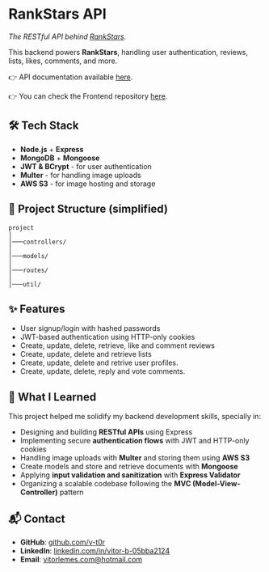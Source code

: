 # RankStars API  
_The RESTful API behind [RankStars](https://github.com/v-t0r/rankstars-frontend)._

This backend powers **RankStars**, handling user authentication, reviews, lists, likes, comments, and more.

👉 API documentation available [here](https://rankstars-backend.onrender.com/api/api-docs).

👉 You can check the Frontend repository [here](https://github.com/v-t0r/rankstars-frontend).

## 🛠️ Tech Stack

- **Node.js** + **Express**
- **MongoDB** + **Mongoose**
- **JWT & BCrypt** - for user authentication
- **Multer** - for handling image uploads
- **AWS S3** - for image hosting and storage

## 📁 Project Structure (simplified)
```
project 
│
│───controllers/
│
│───models/
│  
│───routes/   
│   
│───util/  
```

## ✨ Features

  - User signup/login with hashed passwords  
  - JWT-based authentication using HTTP-only cookies  
  - Create, update, delete, retrieve, like and comment reviews
  - Create, update, delete and retrieve lists
  - Create, update, delete and retrive user profiles.
  - Create, update, delete, reply and vote comments.   

## 🧠 What I Learned

This project helped me solidify my backend development skills, specially in:

- Designing and building **RESTful APIs** using Express  
- Implementing secure **authentication flows** with JWT and HTTP-only cookies  
- Handling image uploads with **Multer** and storing them using **AWS S3**  
- Create models and store and retrieve documents with **Mongoose**
- Applying **input validation and sanitization** with **Express Validator**
- Organizing a scalable codebase following the **MVC (Model-View-Controller)** pattern    


## 📬 Contact

- **GitHub**: [github.com/v-t0r](https://github.com/v-t0r)  
- **LinkedIn**: [linkedin.com/in/vitor-b-05bba2124](https://www.linkedin.com/in/vitor-b-05bba2124/)  
- **Email**: [vitorlemes.com@hotmail.com](mailto:vitorlemes.com@hotmail.com)
